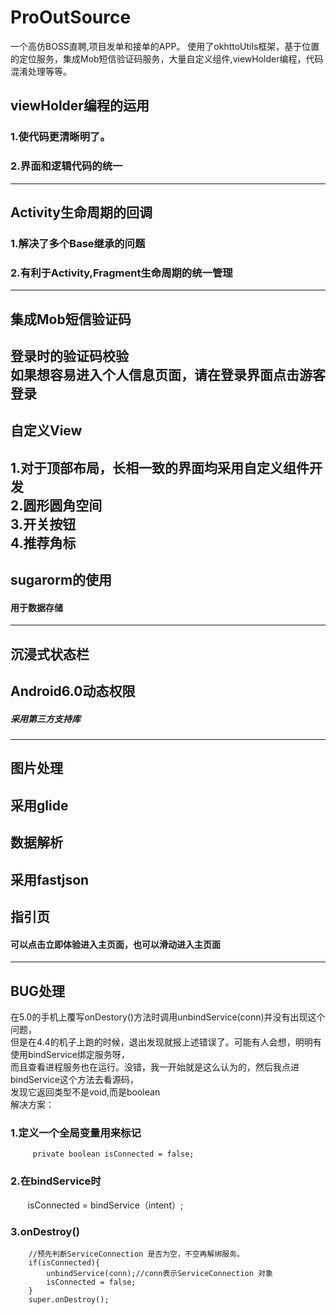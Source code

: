 # ProOutSource
一个高仿BOSS直聘,项目发单和接单的APP。
使用了okhttoUtils框架，基于位置的定位服务，集成Mob短信验证码服务，大量自定义组件,viewHolder编程，代码混淆处理等等。
##   viewHolder编程的运用
###  1.使代码更清晰明了。</br>
###  2.界面和逻辑代码的统一</br>
------------------------------------------------------------------------------
##   Activity生命周期的回调
###  1.解决了多个Base继承的问题</br>
###  2.有利于Activity,Fragment生命周期的统一管理</br>
---------------------------------------------------------------------------
##   集成Mob短信验证码
登录时的验证码校验</br>
如果想容易进入个人信息页面，请在登录界面点击游客登录</br>
--------------------------------------------------------------------------
##   自定义View
1.对于顶部布局，长相一致的界面均采用自定义组件开发</br>
2.圆形圆角空间</br>
3.开关按钮</br>
4.推荐角标</br>
-----------------------------------------------------------------------------
##    sugarorm的使用
####  用于数据存储</br>
------------------------------------------------------------------------------
##    沉浸式状态栏
##    Android6.0动态权限
#####  采用第三方支持库</br>
------------------------------------------------------------------------------------
##    图片处理
采用glide</br>
------------------------------------------------------------------------------------
##    数据解析
采用fastjson</br>
--------------------------------------------------------------------------------------
## 指引页
####  可以点击立即体验进入主页面，也可以滑动进入主页面
--------------------------------------------------------------------------------------------------
##  BUG处理
在5.0的手机上覆写onDestory()方法时调用unbindService(conn)并没有出现这个问题，</br>
 但是在4.4的机子上跑的时候，退出发现就报上述错误了。可能有人会想，明明有使用bindService绑定服务呀，</br>
而且查看进程服务也在运行。没错，我一开始就是这么认为的，然后我点进bindService这个方法去看源码，</br>
 发现它返回类型不是void,而是boolean</br>
 解决方案：</br>
   ### 1.定义一个全局变量用来标记 </br>
         private boolean isConnected = false;  
###    2.在bindService时 </br>
        isConnected = bindService（intent）;</br>
  ###  3.onDestroy()</br>
        //预先判断ServiceConnection 是否为空，不空再解绑服务。
        if(isConnected){
            unbindService(conn);//conn表示ServiceConnection 对象
            isConnected = false;
        }
        super.onDestroy();

